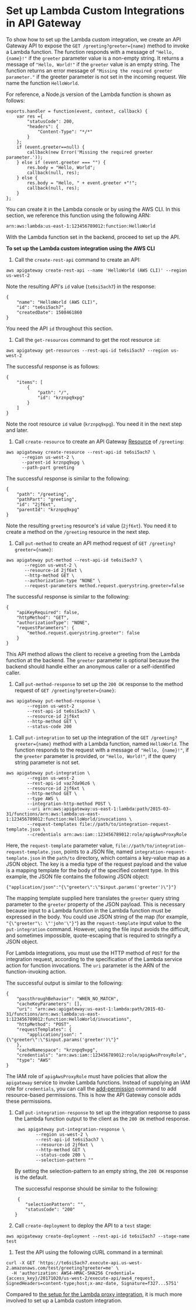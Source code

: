 # Set up Lambda Custom Integrations in API Gateway<a name="set-up-lambda-custom-integrations"></a>

 To show how to set up the Lambda custom integration, we create an API Gateway API to expose the `GET /greeting?greeter={name}` method to invoke a Lambda function\. The function responds with a message of `"Hello, {name}!"` if the `greeter` parameter value is a non\-empty string\. It returns a message of `"Hello, World!"` if the `greeter` value is an empty string\. The function returns an error message of `"Missing the required greeter parameter."` if the greeter parameter is not set in the incoming request\. We name the function `HelloWorld`\.

For reference, a Node\.js version of the Lambda function is shown as follows:

```
exports.handler = function(event, context, callback) {
    var res ={
        "statusCode": 200,
        "headers": {
            "Content-Type": "*/*"
        }
    };
    if (event.greeter==null) {
        callback(new Error('Missing the required greeter parameter.'));
    } else if (event.greeter === "") {
        res.body = "Hello, World";
        callback(null, res);
    } else {
        res.body = "Hello, " + event.greeter +"!";
        callback(null, res);
    }
};
```

You can create it in the Lambda console or by using the AWS CLI\. In this section, we reference this function using the following ARN:

```
arn:aws:lambda:us-east-1:123456789012:function:HelloWorld
```

With the Lambda function set in the backend, proceed to set up the API\.<a name="set-up-lambda-custom-integration-using-cli"></a>

**To set up the Lambda custom integration using the AWS CLI**

1.  Call the `create-rest-api` command to create an API:

   ```
   aws apigateway create-rest-api --name 'HelloWorld (AWS CLI)' --region us-west-2
   ```

   Note the resulting API's `id` value \(`te6si5ach7`\) in the response:

   ```
   {
       "name": "HelloWorld (AWS CLI)", 
       "id": "te6si5ach7", 
       "createdDate": 1508461860
   }
   ```

   You need the API `id` throughout this section\.

1.  Call the `get-resources` command to get the root resource `id`:

   ```
   aws apigateway get-resources --rest-api-id te6si5ach7 --region us-west-2
   ```

   The successful response is as follows:

   ```
   {
       "items": [
           {
               "path": "/", 
               "id": "krznpq9xpg"
           }
       ]
   }
   ```

   Note the root resource `id` value \(`krznpq9xpg`\)\. You need it in the next step and later\.

1.  Call `create-resource` to create an API Gateway [Resource](http://docs.aws.amazon.com/apigateway/api-reference/resource/resource/) of `/greeting`:

   ```
   aws apigateway create-resource --rest-api-id te6si5ach7 \
         --region us-west-2 \
         --parent-id krznpq9xpg \
         --path-part greeting
   ```

   The successful response is similar to the following:

   ```
   {
       "path": "/greeting", 
       "pathPart": "greeting", 
       "id": "2jf6xt", 
       "parentId": "krznpq9xpg"
   }
   ```

   Note the resulting `greeting` resource's `id` value \(`2jf6xt`\)\. You need it to create a method on the `/greeting` resource in the next step\.

1.  Call `put-method` to create an API method request of `GET /greeting?greeter={name}`:

   ```
   aws apigateway put-method --rest-api-id te6si5ach7 \
          --region us-west-2 \
          --resource-id 2jf6xt \
          --http-method GET \
          --authorization-type "NONE" \
          --request-parameters method.request.querystring.greeter=false
   ```

   The successful response is similar to the following:

   ```
   {
       "apiKeyRequired": false, 
       "httpMethod": "GET", 
       "authorizationType": "NONE", 
       "requestParameters": {
           "method.request.querystring.greeter": false
       }
   }
   ```

   This API method allows the client to receive a greeting from the Lambda function at the backend\. The `greeter` parameter is optional because the backend should handle either an anonymous caller or a self\-identified caller\.

1.  Call `put-method-response` to set up the `200 OK` response to the method request of `GET /greeting?greeter={name}`:

   ```
   aws apigateway put-method-response \
           --region us-west-2
           --rest-api-id te6si5ach7 \ 
           --resource-id 2jf6xt 
           --http-method GET \
           --status-code 200
   ```

1.  Call `put-integration` to set up the integration of the `GET /greeting?greeter={name}` method with a Lambda function, named `HelloWorld`\. The function responds to the request with a message of `"Hello, {name}!"`, if the `greeter` parameter is provided, or `"Hello, World!"`, if the query string parameter is not set\.

   ```
   aws apigateway put-integration \
           --region us-west-2
           --rest-api-id vaz7da96z6 \
           --resource-id 2jf6xt \
           --http-method GET \
           --type AWS \
           --integration-http-method POST \
           --uri arn:aws:apigateway:us-east-1:lambda:path/2015-03-31/functions/arn:aws:lambda:us-east-1:123456789012:function:HelloWorld/invocations \
           --request-templates file://path/to/integration-request-template.json \
           --credentials arn:aws:iam::123456789012:role/apigAwsProxyRole
   ```

   Here, the `request-template` parameter value, `file://path/to/integration-request-template.json`, points to a JSON file, named `integration-request-template.json` in the `path/to` directory, which contains a key\-value map as a JSON object\. The key is a media type of the request payload and the value is a mapping template for the body of the specified content type\. In this example, the JSON file contains the following JSON object:

   ```
   {"application/json":"{\"greeter\":\"$input.params('greeter')\"}"}
   ```

   The mapping template supplied here translates the `greeter` query string parameter to the `greeter` property of the JSON payload\. This is necessary because input to a Lambda function in the Lambda function must be expressed in the body\. You could use JSON string of the map \(for example, `"{\"greeter"\: \"'john'\"}"`\) as the `request-template` input value to the `put-integration` command\. However, using the file input avoids the difficult, and sometimes impossible, quote\-escaping that is required to stringify a JSON object\.

   For Lambda integrations, you must use the HTTP method of `POST` for the integration request, according to the specification of the Lambda service action for function invocations\. The `uri` parameter is the ARN of the function\-invoking action\.

   The successful output is similar to the following:

   ```
   {
       "passthroughBehavior": "WHEN_NO_MATCH", 
       "cacheKeyParameters": [], 
       "uri": "arn:aws:apigateway:us-east-1:lambda:path/2015-03-31/functions/arn:aws:lambda:us-east-1:123456789012:function:HelloWorld/invocations", 
       "httpMethod": "POST", 
       "requestTemplates": {
           "application/json": "{\"greeter\":\"$input.params('greeter')\"}"
       }, 
       "cacheNamespace": "krznpq9xpg", 
       "credentials": "arn:aws:iam::123456789012:role/apigAwsProxyRole", 
       "type": "AWS"
   }
   ```

   The IAM role of `apigAwsProxyRole` must have policies that allow the `apigateway` service to invoke Lambda functions\. Instead of supplying an IAM role for `credentials`, you can call the [add\-permission](http://docs.aws.amazon.com/cli/latest/reference/lambda/add-permission.html) command to add resource\-based permissions\. This is how the API Gateway console adds these permissions\. 

1. Call `put-integration-response` to set up the integration response to pass the Lambda function output to the client as the `200 OK` method response\.

   ```
    aws apigateway put-integration-response \
           --region us-west-2 \
           --rest-api-id te6si5ach7 \
           --resource-id 2jf6xt \
           --http-method GET \
           --status-code 200 \
           --selection-pattern ""
   ```

   By setting the selection\-pattern to an empty string, the `200 OK` response is the default\. 

   The successful response should be similar to the following:

   ```
    {
       "selectionPattern": "", 
       "statusCode": "200"
   }
   ```

1.  Call `create-deployment` to deploy the API to a `test` stage:

   ```
   aws apigateway create-deployment --rest-api-id te6si5ach7 --stage-name test
   ```

1.  Test the API using the following cURL command in a terminal:

   ```
   curl -X GET 'https://te6si5ach7.execute-api.us-west-2.amazonaws.com/test/greeting?greeter=me' \
     -H 'authorization: AWS4-HMAC-SHA256 Credential={access_key}/20171020/us-west-2/execute-api/aws4_request, SignedHeaders=content-type;host;x-amz-date, Signature=f327...5751'
   ```

Compared to [the setup for the Lambda proxy integration](set-up-lambda-proxy-integrations.md#set-up-lambda-proxy-integration-using-cli), it is much more involved to set up a Lambda custom integration\.
